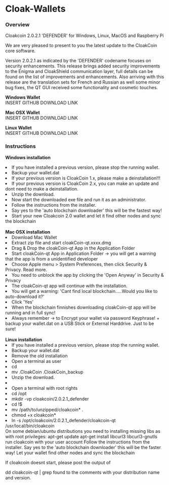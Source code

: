 # Cloak-Wallets
<h3>Overview</h3>
<p>Cloakcoin 2.0.2.1 'DEFENDER' for Windows, Linux, MacOS and Raspberry Pi</p>
 
We are very pleased to present to you the latest update to the CloakCoin core software.
 
Version 2.0.2.1 as indicated by the 'DEFENDER' codename focuses on security enhancements. This release brings added security improvements to the Enigma and CloakShield communication layer, full details can be found on the list of improvements and enhancements.  Also arriving with this release are the translation sets for French and Russian as well some minor bug fixes, the QT GUI received some functionality and cosmetic touches.

<b>Windows Wallet</b><br />
INSERT GITHUB DOWNLOAD LINK

<b>Mac OSX Wallet</b><br />
INSERT GITHUB DOWNLOAD LINK

<b>Linux Wallet</b><br />
INSERT GITHUB DOWNLOAD LINK

<h3>Instructions</h3>

<b>Windows installation</b><br />
<li>If you have installed a previous version, please stop the running wallet.</li>
<li>Backup your wallet.dat</li>
<li>If your previous version is CloakCoin 1.x, please make a deinstallation!!!</li>
<li>If your previous version is CloakCoin 2.x, you can make an update and dont need to make a deinstallation.</li>
<li>Unzip the download.</li>
<li>Now start the downloaded exe file and run it as an administrator.</li>
<li>Follow the instructions from the installer.</li>
<li>Say yes to the 'auto blockchain downloader' this will be the fastest way!</li>
<li>Start your new Cloakcoin 2.0 wallet and let it find other nodes and sync the blockchain</li>
<br />
<b>Mac OSX installation</b><br />
<li>Download Mac Wallet</li>
<li>Extract zip file and start cloakCoin-qt.xxxx.dmg</li>
<li>Drag & Drop the cloakCoin-qt App in the Application Folder</li>
<li>Start cloakCoin-qt App in Application Folder -> you will get a warning that the app is from a unidentified developer</li>
<li>Choose Apple menu > System Preferences, then click Security & Privacy. Read more.</li>
<li>You need to unblock the app by clicking the 'Open Anyway' in Security & Privacy</li>
<li>The cloakCoin-qt app will continue with the installation.</li>
<li>You will get a warning: 'Cant find local blockchain…..Would you like to auto-download it?'</li>
<li>Click 'Yes'</li>
<li>When the blockchain finnishes downloading cloakCoin-qt app will be running and in full sync!</li>
<li>Always remember  -> to Encrypt your wallet via password Keyphrase! + backup your wallet.dat on a USB Stick or External Harddrive. Just to be sure!</li>
<br />
<b>Linux installation</b><br />
<li>If you have installed a previous version, please stop the running wallet.</li>
<li>Backup your wallet.dat</li>
<li>Remove the old installation</li>
<li>Open a terminal as user</li>
<li>cd</li>
<li>mv .CloakCoin .CloakCoin_backup</li>
<li>Unzip the download.</li>
<li><li>Open a terminal with root rights</li>
<li>cd /opt</li>
<li>mkdir -vp cloakcoin/2.0.2.1_defender</li>
<li>cd !$</li>
<li>mv /path/to/unzipped/cloakcoin* .</li>
<li>chmod +x cloakcoin*</li>
<li>ln -s /opt/cloakcoin/2.0.2.1_defender/cloakcoin-qt /usr/local/bin/cloakcoin</li>
On some debian/ubuntu distributions you need to installing missing libs as with root privileges:
apt-get update
apt-get install libcurl3 libcurl3-gnutls
run cloakcoin with your user account
Follow the instructions from the installer.
Say yes to the 'auto blockchain downloader' this will be the faster way!
Let your wallet find other nodes and sync the blockchain


If cloakcoin doesnt start, please post the output of

dd cloakcoin-qt | grep found
to the comments with your distribution name and version.

<br />
